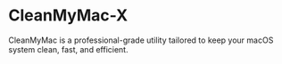 # CleanMyMac-X
CleanMyMac is a professional-grade utility tailored to keep your macOS system clean, fast, and efficient.
